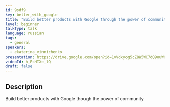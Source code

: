 ```yaml
---
id: 9sdf9
key: better_with_google
title: "Build better products with Google through the power of community"
level: beginner
talkType: talk
language: russian
tags:
  - general
speakers:
  - ekaterina_vinnichenko
presentation: https://drive.google.com/open?id=1vVdxycg5cZ8W5WC7dQ9ouWG9gdXyMsjS
videoId: h_EsHIXc_lQ
draft: false
---
```


## Description

Build better products with Google though the power of community
